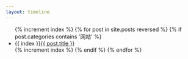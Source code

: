 ```yaml
---
layout: timeline
---
```


  <ul>
    {% increment index %}
    {% for post in site.posts reversed %}
      {% if post.categories contains '网站' %}
        <li>
          {{ index }}<a href="{{ post.url }}">{{ post.title }}</a>
        </li>
        {% increment index %}
      {% endif %}
    {% endfor %}
  </ul>
